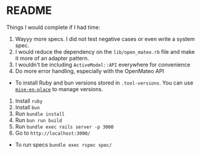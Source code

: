 # README

Things I would complete if I had time:
1. Wayyy more specs. I did not test negative cases or even write a system spec.
2. I would reduce the dependency on the `lib/open_mateo.rb` file and make it more of an adapter pattern.
3. I wouldn't be including `ActiveModel::API` everywhere for convenience
4. Do more error handling, especially with the OpenMateo API

* To install
Ruby and bun versions stored in `.tool-versions`. You can use [`mise-en-place`]() to manage versions.
1. Install `ruby`
2. Install `bun`
3. Run `bundle install`
4. Run `bun run build`
5. Run `bundle exec rails server -p 3000`
6. Go to `http://localhost:3000/`

* To run specs
`bundle exec rspec spec/`

